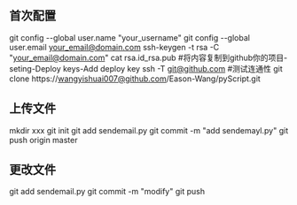 首次配置
------------
git config --global user.name "your_username"
git config --global user.email your_email@domain.com
ssh-keygen -t rsa -C "your_email@domain.com"
cat rsa.id_rsa.pub #将内容复制到github你的项目-seting-Deploy keys-Add deploy key
ssh -T git@github.com #测试连通性
git clone https://wangyishuai007@github.com/Eason-Wang/pyScript.git

上传文件
------------
mkdir xxx
git init
git add sendemail.py 
git commit -m "add sendemayl.py"
git push origin master

更改文件
------------
git add sendemail.py
git commit -m "modify"
git push
